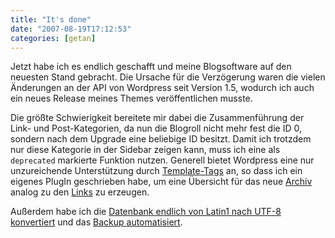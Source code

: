 ```yaml
---
title: "It's done"
date: "2007-08-19T17:12:53"
categories: [getan]
---
```


Jetzt habe ich es endlich geschafft und meine Blogsoftware auf den neuesten Stand gebracht. Die Ursache für die Verzögerung waren die vielen Änderungen an der API von Wordpress seit Version 1.5, wodurch ich auch ein neues Release meines Themes veröffentlichen musste.

Die größte Schwierigkeit bereitete mir dabei die Zusammenführung der Link- und Post-Kategorien, da nun die Blogroll nicht mehr fest die ID 0, sondern nach dem Upgrade eine beliebige ID besitzt. Damit ich trotzdem nur diese Kategorie in der Sidebar zeigen kann, muss ich eine als `deprecated` markierte Funktion nutzen. Generell bietet Wordpress eine nur unzureichende Unterstützung durch [Template-Tags](http://codex.wordpress.org/Template_Tags) an, so dass ich ein eigenes PlugIn geschrieben habe, um eine Übersicht für das neue [Archiv](/blog/archiv/) analog zu den [Links](/blog/links/) zu erzeugen.

Außerdem habe ich die [Datenbank endlich von Latin1 nach UTF-8 konvertiert](http://g30rg3x.com/utf8-database-converter/) und das [Backup automatisiert](http://www.ilfilosofo.com/blog/wp-db-backup).


